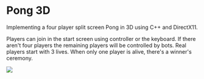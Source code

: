 # Pong 3D
Implementing a four player split screen Pong in 3D using C++ and DirectX11. 

Players can join in the start screen using controller or the keyboard. If there aren't four players the remaining players will be controlled by bots. Real players start with 3 lives. When only one player is alive, there's a winner's ceremony.

![](https://i.imgur.com/vKNtjWC.png)
